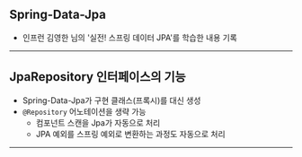 
## Spring-Data-Jpa

- 인프런 김영한 님의 '실전! 스프링 데이터 JPA'를 학습한 내용 기록

---

## JpaRepository 인터페이스의 기능
- Spring-Data-Jpa가 구현 클래스(프록시)를 대신 생성
- `@Repository` 어노테이션을 생략 가능
  - 컴포넌트 스캔을 Jpa가 자동으로 처리
  - JPA 예외를 스프링 예외로 변환하는 과정도 자동으로 처리

---
